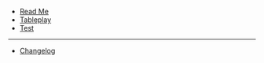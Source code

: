 - [Read Me](README.md)
- [Tableplay](tableplay.md)
- [Test](Test.md)
---
- [Changelog](Changelog.md)
